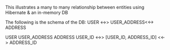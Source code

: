 This illustrates a many to many relationship between entities using Hibernate & an in-memory DB

The following is the schema of the DB:
USER <->> USER_ADDRESS<<-> ADDRESS

USER               USER_ADDRESS                ADDRESS
USER_ID    <->>  [USER_ID, ADDRESS_ID]  <<->   ADDRESS_ID


